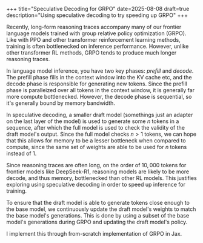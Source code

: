 +++
title="Speculative Decoding for GRPO"
date=2025-08-08
draft=true
description="Using speculative decoding to try speeding up GRPO"
+++

Recently, long-form reasoning traces accompany many of our frontier language models trained with group relative policy optimization (GRPO). Like with PPO and other transformer reinforcement learning methods, training is often bottlenecked on inference performance. However, unlike other transformer RL methods, GRPO tends to produce much longer reasoning traces.

In language model inference, you have two key phases: *prefill* and *decode*. The prefill phase fills in the context window into the KV cache etc, and the decode phase is responsible for generating new tokens. Since the prefill phase is paralleized over all tokens in the context window, it is generally far more compute bottlenecked. However, the decode phase is sequential, so it's generally bound by memory bandwidth.

In speculative decoding, a smaller draft model (somethings just an adapter on the last layer of the model) is used to generate some $n$ tokens in a sequence, after which the full model is used to check the validity of the draft model's output. Since the full model checks $n > 1$ tokens, we can hope that this allows for memory to be a lesser bottleneck when compared to compute, since the same set of weights are able to be used for $n$ tokens instead of $1$. 

Since reasoning traces are often long, on the order of $10,000$ tokens for frontier models like DeepSeek-R1, reasoning models are likely to be more decode, and thus memory, bottlenecked than other RL models. This justifies exploring using speculative decoding in order to speed up inference for training. 

To ensure that the draft model is able to generate tokens close enough to the base model, we continuously update the draft model's weights to match the base model's generations. This is done by using a subset of the base model's generations during GRPO and updating the draft model's policy.

I implement this through from-scratch implementation of GRPO in Jax.


